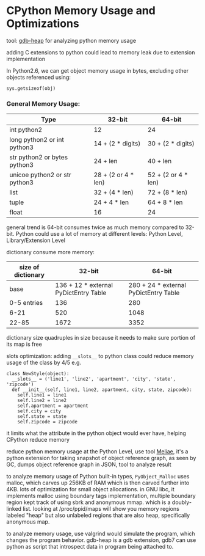# CPython Memory Usage and Optimizations

tool: [gdb-heap](github.com/rogerhu/gdb-heap) for analyzing python memory usage

adding C extensions to python could lead to memory leak due to extension implementation

In Python2.6, we can get object memory usage in bytes, excluding other objects referenced using:
```
sys.getsizeof(obj)
```

### General Memory Usage:
|Type                          | 32-bit              | 64-bit              |
|------------------------------|---------------------|---------------------|
|int python2                   | 12                  | 24                  |
|long python2 or int python3   | 14 + (2 * digits)   | 30 + (2 * digits)   |
|str python2 or bytes python3  | 24 + len            | 40 + len            |
|unicoe python2 or str python3 | 28 + (2 or 4 * len) | 52 + (2 or 4 * len) |
|list                          | 32 + (4 * len)      | 72 + (8 * len)      |
|tuple                         | 24 + 4 * len        | 64 + 8 * len        |
|float                         | 16                  | 24                  |

general trend is 64-bit consumes twice as much memory compared to 32-bit. Python could use a lot of memory at different levels: Python Level, Library/Extension Level

dictionary consume more memory:

|size of dictionary | 32-bit                                | 64-bit                                |
|-------------------|---------------------------------------|---------------------------------------|
|base               | 136 + 12 * external PyDictEntry Table | 280 + 24 * external PyDictEntry Table |
|0-5 entries        | 136                                   | 280                                   |
|6-21               | 520                                   | 1048                                  |
|22-85              | 1672                                  | 3352                                  |

dictionary size quadruples in size because it needs to make sure portion of its map is free

slots optimization: adding `__slots__` to python class could reduce memory usage of the class by 4/5 e.g.

```
class NewStyle(object):
  __slots__ = ('line1', 'line2', 'apartment', 'city', 'state', 'zipcode')
  def __init__(self, line1, line2, apartment, city, state, zipcode):
    self.line1 = line1
    self.line2 = line2
    self.apartment = apartment
    self.city = city
    self.state = state
    self.zipcode = zipcode
```

it limits what the attribute in the python object would ever have, helping CPython reduce memory

reduce python memory usage at the Python Level, use tool [Meliae](https://launchpad.net/meliae), it's a python extension for taking snapshot of object reference graph, as seen by GC, dumps object reference graph in JSON, tool to analyze result

to analyze memory usage of Python built-in types, `PyObject_Malloc` uses malloc, which carves up 256KB of RAM which is then carved further into 4KB. lots of optimization for small object allocations. in GNU libc, it implements malloc using boundary tags implementation, multiple boundary region kept track of using sbrk and anonymous mmap. which is a doubly-linked list. looking at /proc/ppid/maps will show you memory regions labeled "heap" but also unlabeled regions that are also heap, specifically anonymous map.

to analyze memory usage, use valgrind would simulate the program, which changes the program behavior. gdb-heap is a gdb extension, gdb7 can use python as script that introspect data in program being attached to. 


